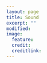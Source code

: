 ```yaml
---
layout: page
title: Sound
excerpt: ""
modified: 
image:
  feature: 
  credit: 
  creditlink: 
---
```




